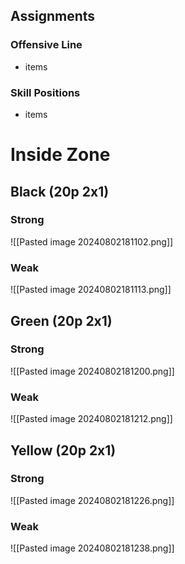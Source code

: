 ## Assignments

### Offensive Line
- items

### Skill Positions
- items

# Inside Zone

## Black (20p 2x1)

### Strong
![[Pasted image 20240802181102.png]]

### Weak
![[Pasted image 20240802181113.png]]

## Green (20p 2x1)

### Strong
![[Pasted image 20240802181200.png]]

### Weak
![[Pasted image 20240802181212.png]]

## Yellow (20p 2x1)

### Strong
![[Pasted image 20240802181226.png]]

### Weak
![[Pasted image 20240802181238.png]]